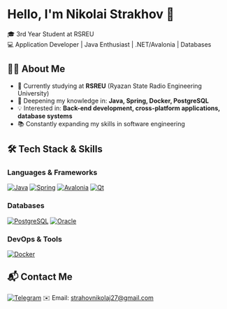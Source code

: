 # Hello, I'm Nikolai Strakhov 👋

🎓 3rd Year Student at RSREU  
💻 Application Developer | Java Enthusiast | .NET/Avalonia | Databases  

## 🧑‍💻 About Me

- 🔭 Currently studying at **RSREU** (Ryazan State Radio Engineering University)
- 🌱 Deepening my knowledge in: **Java, Spring, Docker, PostgreSQL**
- 💡 Interested in: **Back-end development, cross-platform applications, database systems**
- 📚 Constantly expanding my skills in software engineering

## 🛠️ Tech Stack & Skills

### Languages & Frameworks
[![Java](https://img.shields.io/badge/Java-ED8B00?style=for-the-badge&logo=openjdk&logoColor=white)](https://java.com)
[![Spring](https://img.shields.io/badge/Spring-6DB33F?style=for-the-badge&logo=spring&logoColor=white)](https://spring.io)
[![Avalonia](https://img.shields.io/badge/Avalonia-FF3D00?style=for-the-badge&logo=avalonia&logoColor=white)](https://avaloniaui.net)
[![Qt](https://img.shields.io/badge/Qt-41CD52?style=for-the-badge&logo=qt&logoColor=white)](https://www.qt.io)

### Databases
[![PostgreSQL](https://img.shields.io/badge/PostgreSQL-316192?style=for-the-badge&logo=postgresql&logoColor=white)](https://www.postgresql.org)
[![Oracle](https://img.shields.io/badge/Oracle-F80000?style=for-the-badge&logo=oracle&logoColor=white)](https://www.oracle.com)

### DevOps & Tools
[![Docker](https://img.shields.io/badge/Docker-2496ED?style=for-the-badge&logo=docker&logoColor=white)](https://www.docker.com)

## 📬 Contact Me

[![Telegram](https://img.shields.io/badge/Telegram-26A5E4?style=for-the-badge&logo=telegram&logoColor=white)](https://t.me/yourNicoNico)
✉️ Email: strahovnikolaj27@gmail.com
